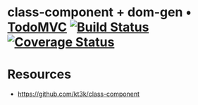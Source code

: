 # class-component + dom-gen • [TodoMVC](http://todomvc.com/) [![Build Status](https://travis-ci.org/kt3k/class-component-todomvc.svg?branch=master)](https://travis-ci.org/kt3k/class-component-todomvc) [![Coverage Status](https://coveralls.io/repos/kt3k/class-component-todomvc/badge.svg?branch=master&service=github)](https://coveralls.io/github/kt3k/class-component-todomvc?branch=master)

# Resources

- https://github.com/kt3k/class-component
